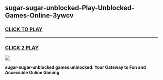 
## sugar-sugar-unblocked-Play-Unblocked-Games-Online-3ywcv
<h3>
<a href="https://premium76.site?title=sugar-sugar-unblocked&ref=25A">CLICK TO PLAY</a></h3>
<hr>

<h3>
<a href="https://premium76.site?title=sugar-sugar-unblocked&ref=25A">CLICK 2 PLAY</a>
  
</h3>

<a href="https://premium76.site?title=sugar-sugar-unblocked&ref=25A"><img src="https://clearcache.store/games.png"></a>


**sugar-sugar-unblocked games unblocked: Your Gateway to Fun and Accessible Online Gaming**
